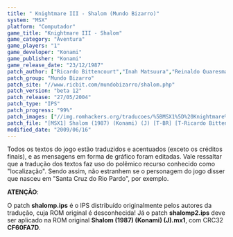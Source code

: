 ```yaml
---
title: " Knightmare III - Shalom (Mundo Bizarro)"
system: "MSX"
platform: "Computador"
game_title: "Knightmare III - Shalom"
game_category: "Aventura"
game_players: "1"
game_developer: "Konami"
game_publisher: "Konami"
game_release_date: "23/12/1987"
patch_author: ["Ricardo Bittencourt","Inah Matsuura","Reinaldo Quaresma","Noriko Shindo","Alex Sato","Cyberknight","Takamichi Suzukawa","Kyoko Koizumi","Marcos Kawata","Rebecca Alene Warner","Daniel Kim (aka Ginseng)"]
patch_group: "Mundo Bizarro"
patch_site: "//www.ricbit.com/mundobizarro/shalom.php"
patch_version: "beta 12"
patch_release: "27/05/2004"
patch_type: "IPS"
patch_progress: "99%"
patch_images: ["//img.romhackers.org/traducoes/%5BMSX1%5D%20Knightmare%20III%20-%20Shalom%20-%20Mundo%20Bizarro%20-%201.png","//romhackers.org/uploads/smil47047241216ea.gif","//img.romhackers.org/traducoes/%5BMSX1%5D%20Knightmare%20III%20-%20Shalom%20-%20Mundo%20Bizarro%20-%202.png","//img.romhackers.org/traducoes/%5BMSX1%5D%20Knightmare%20III%20-%20Shalom%20-%20Mundo%20Bizarro%20-%203.png"]
patch_file: "[MSX1] Shalom (1987) (Konami) (J) [T-BR] [T-Ricardo Bittencourt e grande elenco G-Mundo Bizarro] [V-BETA12 P-99% A-2004].zip"
modified_date: "2009/06/16"
---
```

Todos os textos do jogo estão traduzidos e acentuados (exceto os créditos finais), e as mensagens em forma de gráfico foram editadas. Vale ressaltar que a tradução dos textos faz uso do polêmico recurso conhecido como "localização". Sendo assim, não estranhem se o personagem do jogo disser que nasceu em "Santa Cruz do Rio Pardo", por exemplo.

<b>ATENÇÃO</b>:

O patch <b>shalomp.ips</b> é o IPS distribuído originalmente pelos autores da tradução, cuja ROM original é desconhecida! Já o patch <b>shalomp2.ips</b> deve ser aplicado na ROM original <b>Shalom (1987) (Konami) (J).mx1</b>, com CRC32 <b>CF60FA7D</b>.
